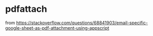 # pdfattach

from https://stackoverflow.com/questions/68841903/email-specific-google-sheet-as-pdf-attachment-using-appscript
